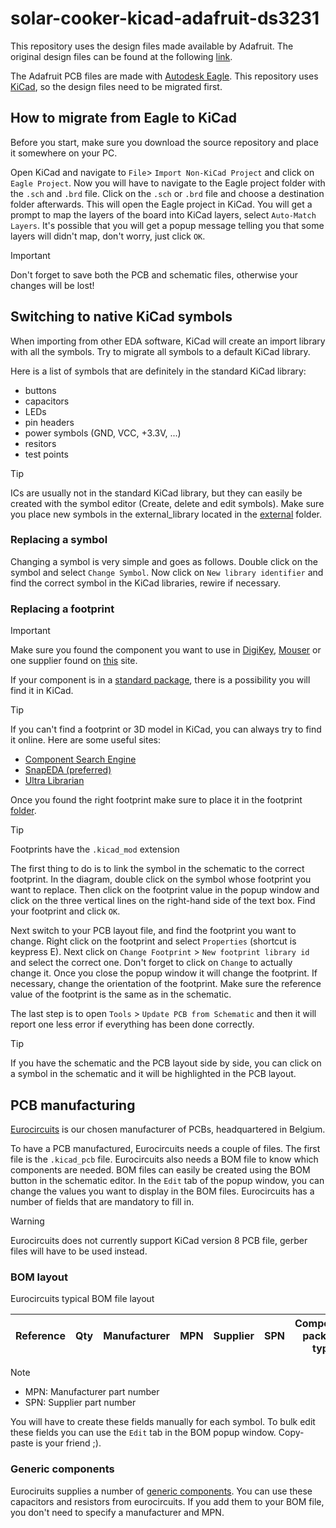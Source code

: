 # solar-cooker-kicad-adafruit-ds3231

This repository uses the design files made available by Adafruit. The original design files can be found at the following [link](https://github.com/adafruit/Adafruit-DS3231-Precision-RTC-Breakout-PCB).

The Adafruit PCB files are made with [Autodesk Eagle](https://www.autodesk.com/products/eagle/free-download). This repository uses [KiCad](https://www.kicad.org/download/), so the design files need to be migrated first.

## How to migrate from Eagle to KiCad

Before you start, make sure you download the source repository and place it somewhere on your PC.

Open KiCad and navigate to `File`> `Import Non-KiCad Project` and click on `Eagle Project`. Now you will have to navigate to the Eagle project folder with the `.sch` and `.brd` file. Click on the `.sch` or `.brd` file and choose a destination folder afterwards. This will open the Eagle project in KiCad. You will get a prompt to map the layers of the board into KiCad layers, select `Auto-Match Layers`. It's possible that you will get a popup message telling you that some layers will didn't map, don't worry, just click `OK`.

> [!IMPORTANT]  
> Don't forget to save both the PCB and schematic files, otherwise your changes will be lost!

## Switching to native KiCad symbols

When importing from other EDA software, KiCad will create an import library with all the symbols. Try to migrate all symbols to a default KiCad library.

Here is a list of symbols that are definitely in the standard KiCad library:

- buttons
- capacitors
- LEDs
- pin headers
- power symbols (GND, VCC, +3.3V, ...)
- resitors
- test points

> [!TIP]
> ICs are usually not in the standard KiCad library, but they can easily be created with the symbol editor (Create, delete and edit symbols). Make sure you place new symbols in the external_library located in the [external](external/symbols/) folder.

### Replacing a symbol

Changing a symbol is very simple and goes as follows. Double click on the symbol and select `Change Symbol`. Now click on `New library identifier` and find the correct symbol in the KiCad libraries, rewire if necessary.

### Replacing a footprint

> [!IMPORTANT] 
> Make sure you found the component you want to use in [DigiKey](https://www.digikey.com/), [Mouser](https://eu.mouser.com/) or one supplier found on [this](https://www.eurocircuits.com/eurocircuits-preferred-component-suppliers/) site.

If your component is in a [standard package](https://en.wikipedia.org/wiki/List_of_integrated_circuit_packaging_types), there is a possibility you will find it in KiCad.

> [!TIP]
> If you can't find a footprint or 3D model in KiCad, you can always try to find it online. Here are some useful sites:
> - [Component Search Engine](https://componentsearchengine.com/)
> - [SnapEDA (preferred)](https://www.snapeda.com/)
> - [Ultra Librarian](https://www.ultralibrarian.com/)

Once you found the right footprint make sure to place it in the footprint [folder](external/footprints/).

> [!TIP]
> Footprints have the `.kicad_mod` extension

The first thing to do is to link the symbol in the schematic to the correct footprint. In the diagram, double click on the symbol whose footprint you want to replace. Then click on the footprint value in the popup window and click on the three vertical lines on the right-hand side of the text box. Find your footprint and click `OK`.

Next switch to your PCB layout file, and find the footprint you want to change. Right click on the footprint and select `Properties` (shortcut is keypress E). Next click on `Change Footprint` > `New footprint library id` and select the correct one. Don't forget to click on `Change` to actually change it. Once you close the popup window it will change the footprint. If necessary, change the orientation of the footprint. Make sure the reference value of the footprint is the same as in the schematic.

The last step is to open `Tools` > `Update PCB from Schematic` and then it will report one less error if everything has been done correctly.

> [!TIP]
> If you have the schematic and the PCB layout side by side, you can click on a symbol in the schematic and it will be highlighted in the PCB layout.

## PCB manufacturing

[Eurocircuits](https://www.eurocircuits.com/) is our chosen manufacturer of PCBs, headquartered in Belgium.

To have a PCB manufactured, Eurocircuits needs a couple of files. The first file is the `.kicad_pcb` file. Eurocircuits also needs a BOM file to know which components are needed. BOM files can easily be created using the BOM button in the schematic editor. In the `Edit` tab of the popup window, you can change the values you want to display in the BOM files. Eurocircuits has a number of fields that are mandatory to fill in.

> [!WARNING]
> Eurocircuits does not currently support KiCad version 8 PCB file, gerber files will have to be used instead.

### BOM layout

Eurocircuits typical BOM file layout

| Reference | Qty | Manufacturer | MPN | Supplier | SPN | Component package type | Description |
|-----------|-----|--------------|-----|----------|-----|------------------------|-------------|

> [!NOTE]
> - MPN: Manufacturer part number
> - SPN: Supplier part number

You will have to create these fields manually for each symbol. To bulk edit these fields you can use the `Edit` tab in the BOM popup window. Copy-paste is your friend ;).

### Generic components

Eurociruits supplies a number of [generic components](https://www.eurocircuits.com/generic-components/). You can use these capacitors and resistors from eurocircuits. If you add them to your BOM file, you don't need to specify a manufacturer and MPN.
